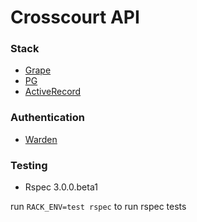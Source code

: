 # Crosscourt API

### Stack

- [Grape](https://github.com/intridea/grape)
- [PG](http://www.postgresql.org/docs/)
- [ActiveRecord](http://rubygems.org/gems/activerecord)

### Authentication

- [Warden](https://github.com/hassox/warden)

### Testing

- Rspec 3.0.0.beta1

run `RACK_ENV=test rspec` to run rspec tests
